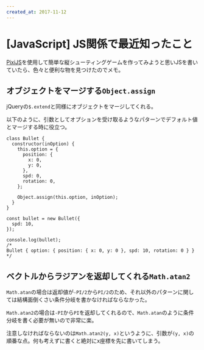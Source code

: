 ```yaml
---
created_at: 2017-11-12
---
```


# [JavaScript] JS関係で最近知ったこと

[PixiJS](http://www.pixijs.com/)を使用して簡単な縦シューティングゲームを作ってみようと思いJSを書いていたら、色々と便利な物を見つけたのでメモ。

## オブジェクトをマージする`Object.assign`

jQueryの`$.extend`と同様にオブジェクトをマージしてくれる。

以下のように、引数としてオプションを受け取るようなパターンでデフォルト値とマージする時に役立つ。

```
class Bullet {
  constructor(inOption) {
    this.option = {
      position: {
        x: 0,
        y: 0,
      },
      spd: 0,
      rotation: 0,
    };

    Object.assign(this.option, inOption);
  }
}

const bullet = new Bullet({
  spd: 10,
});

console.log(bullet);
/*
Bullet { option: { position: { x: 0, y: 0 }, spd: 10, rotation: 0 } }
*/
```

## ベクトルからラジアンを返却してくれる`Math.atan2`

`Math.atan`の場合は返却値が`-PI/2`から`PI/2`のため、それ以外のパターンに関しては結構面倒くさい条件分岐を書かなければならなかった。

`Math.atan2`の場合は`-PI`から`PI`を返却してくれるので、`Math.atan`のように条件分岐を書く必要が無いので非常に楽。

注意しなければならないのは`Math.atan2(y, x)`というように、引数が`(y, x)`の順番な点。何も考えずに書くと絶対にx座標を先に書いてしまう。
